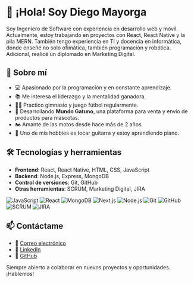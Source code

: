 # 👋 ¡Hola! Soy Diego Mayorga

Soy Ingeniero de Software con experiencia en desarrollo web y móvil. Actualmente, estoy trabajando en proyectos con React, React Native y la pila MERN. También tengo experiencia en TI y docencia en informática, donde enseñé no solo ofimática, también programación y robótica. Adicional, realicé un diplomado en Marketing Digital.

## 🚀 Sobre mí
- 💻 Apasionado por la programación y en constante aprendizaje.
- 📚 Me interesa el liderazgo y la mentalidad ganadora.
- 🏋️‍♂️ Practico gimnasio y juego fútbol regularmente.
- 🚀 Desarrollando **Mundo Gatuno**, una plataforma para venta y envío de productos para mascotas.
- 🏍️ Amante de las motos desde hace más de 2 años.
- 🎸 Uno de mis hobbies es tocar guitarra y estoy aprendiendo piano.

## 🛠️ Tecnologías y herramientas
- **Frontend**: React, React Native, HTML, CSS, JavaScript
- **Backend**: Node.js, Express, MongoDB
- **Control de versiones**: Git, GitHub
- **Otras herramientas**: SCRUM, Marketing Digital, JIRA

![JavaScript](https://img.shields.io/badge/JavaScript-F7DF1E?style=for-the-badge&logo=javascript&logoColor=black)
![React](https://img.shields.io/badge/React-61DAFB?style=for-the-badge&logo=react&logoColor=white)
![MongoDB](https://img.shields.io/badge/MongoDB-47A248?style=for-the-badge&logo=mongodb&logoColor=white)
![Next.js](https://img.shields.io/badge/Next.js-000000?style=for-the-badge&logo=next.js&logoColor=white)
![Node.js](https://img.shields.io/badge/Node.js-43853D?style=for-the-badge&logo=node.js&logoColor=white)
![Git](https://img.shields.io/badge/Git-F05032?style=for-the-badge&logo=git&logoColor=white)
![GitHub](https://img.shields.io/badge/GitHub-181717?style=for-the-badge&logo=github&logoColor=white)
![SCRUM](https://img.shields.io/badge/SCRUM-6DB33F?style=for-the-badge&logo=scrumalliance&logoColor=white)
![JIRA](https://img.shields.io/badge/JIRA-0052CC?style=for-the-badge&logo=jira&logoColor=white)


## 📫 Contáctame
- 📧 [Correo electrónico](mailto:devdiegomt@gmail.com)
- 💼 [LinkedIn](https://www.linkedin.com/in/devdiegomt)
- 🐙 [GitHub](https://github.com/devdiegomt)



Siempre abierto a colaborar en nuevos proyectos y oportunidades. ¡Hablemos!

